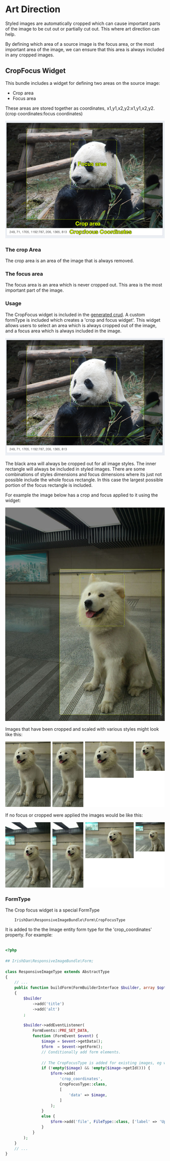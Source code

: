 # Art Direction

Styled images are automatically cropped which can cause important parts of the image to be cut out or partially cut out.
This where art direction can help. 

By defining which area of a source image is the focus area, or the most important area of the image, we can ensure that 
this area is always included in any cropped images. 

## CropFocus Widget

This bundle includes a widget for defining two areas on the source image:
- Crop area
- Focus area

These areas are stored together as coordinates, x1,y1,x2,y2:x1,y1,x2,y2. (crop coordinates:focus coordinates)

<img src="images/cropfocuswidgetlabelled.jpg" />

### The crop Area
The crop area is an area of the image that is always removed.

### The focus area
The focus area is an area which is never cropped out. This area is the most important part of the image.  

### Usage
The CropFocus widget is included in the [generated crud](commands.md#generate-image-entity-crud). A custom formType is included which creates a 'crop and focus widget'. This widget allows users to select an area which is always cropped out of the image, and a focus area which is always included in the image.

<img src="images/cropfocuswidget.jpg" />

The black area will always be cropped out for all image styles. The inner rectangle will always be included in styled images. 
There are some combinations of styles dimensions and focus dimensions where its just not possible include the whole focus rectangle. 
In this case the largest possible portion of the focus rectangle is included.

For example the image below has a crop and focus applied to it using the widget:

<img src="images/gougou-widget.jpg" />

Images that have been cropped and scaled with various styles might look like this:

<img src="images/gougou-focus-cropped.jpg" />

If no focus or cropped were applied the images would be like this:

<img src="images/gougou-nocrop-focus.jpg" />

### FormType

The Crop focus widget is a special FormType

```
    IrishDan\ResponsiveImageBundle\Form\CropFocusType
```
It is added to the the Image entity form type for the 'crop_coordinates' property. 
For example:

```php

<?php

## IrishDan\ResponsiveImageBundle\Form;

class ResponsiveImageType extends AbstractType
{
    // ...
    public function buildForm(FormBuilderInterface $builder, array $options)
    {
        $builder
            ->add('title')
            ->add('alt')
        ;

        $builder->addEventListener(
            FormEvents::PRE_SET_DATA,
            function (FormEvent $event) {
                $image = $event->getData();
                $form  = $event->getForm();
                // Conditionally add form elements.
                
                // The CropFocusType is added for existing images, eg when editing.
                if (!empty($image) && !empty($image->getId())) {
                    $form->add(
                        'crop_coordinates',
                        CropFocusType::class,
                        [
                            'data' => $image,
                        ]
                    );
                }
                else {
                    $form->add('file', FileType::class, ['label' => 'Upload an image']);
                }
            }
        );
    }
    // ...
}

```